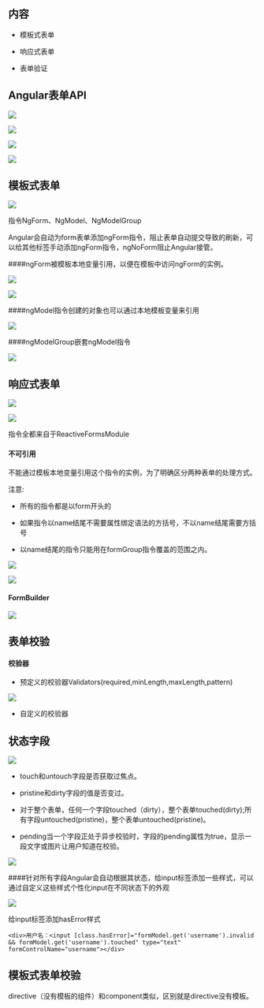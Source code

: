 ## 内容

* 模板式表单

* 响应式表单

* 表单验证

## Angular表单API

![](/assets/360截图20171024234630050.jpg)

![](/assets/360截图20171024234702839.jpg)

![](/assets/360截图20171024234903667.jpg)

![](/assets/360截图20171024235049273.jpg)






## 模板式表单

![](/assets/360截图20171025002101919.jpg)

指令NgForm、NgModel、NgModelGroup

Angular会自动为form表单添加ngForm指令，阻止表单自动提交导致的刷新，可以给其他标签手动添加ngForm指令，ngNoForm阻止Angular接管。

####ngForm被模板本地变量引用，以便在模板中访问ngForm的实例。

![](/assets/360截图20171025001434065.jpg)

![](/assets/360截图20171025002253141.jpg)

####ngModel指令创建的对象也可以通过本地模板变量来引用

![](/assets/360截图20171125155542956.jpg)

####ngModelGroup嵌套ngModel指令

![](/assets/360截图20171125160028710.jpg)






## 响应式表单

![](/assets/360截图20171025085528204.jpg)

![](/assets/360截图20171025003216388.jpg)

指令全都来自于ReactiveFormsModule

#### 不可引用

不能通过模板本地变量引用这个指令的实例，为了明确区分两种表单的处理方式。

注意:

* 所有的指令都是以form开头的

* 如果指令以name结尾不需要属性绑定语法的方括号，不以name结尾需要方括号

* 以name结尾的指令只能用在formGroup指令覆盖的范围之内。

![](/assets/360截图20171025125449895.jpg)

![](/assets/360截图20171025125528991.jpg)

#### FormBuilder

![](/assets/360截图20171025130038237.jpg)







## 表单校验

#### 校验器

* 预定义的校验器Validators\(required,minLength,maxLength,pattern\)

![](/assets/360截图20171025131200552.jpg)

* 自定义的校验器







## 状态字段

![](/assets/360截图20171025142529067.jpg)

- touch和untouch字段是否获取过焦点。

- pristine和dirty字段的值是否变过。

- 对于整个表单，任何一个字段touched（dirty），整个表单touched(dirty);所有字段untouched(pristine)，整个表单untouched(pristine)。

- pending当一个字段正处于异步校验时，字段的pending属性为true，显示一段文字或图片让用户知道在校验。

![](/assets/360截图20171025143402423.jpg)


####针对所有字段Angular会自动根据其状态，给input标签添加一些样式，可以通过自定义这些样式个性化input在不同状态下的外观

![](/assets/360截图20171031160921809.jpg)

给input标签添加hasError样式

`<div>用户名：<input [class.hasError]="formModel.get('username').invalid && formModel.get('username').touched" type="text" formControlName="username"></div>`









## 模板式表单校验

directive（没有模板的组件）和component类似，区别就是directive没有模板。


 


